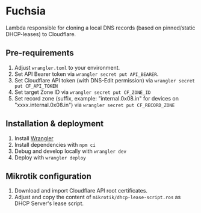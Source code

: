 # Fuchsia
Lambda responsible for cloning a local DNS records (based on pinned/static DHCP-leases) to Cloudflare.

## Pre-requirements
1. Adjust `wrangler.toml` to your environment.
2. Set API Bearer token via `wrangler secret put API_BEARER`.
3. Set Cloudflare API token (with DNS-Edit permission) via `wrangler secret put CF_API_TOKEN`
4. Set target Zone ID via `wrangler secret put CF_ZONE_ID`
5. Set record zone (suffix, example: "internal.0x08.in" for devices on "xxxx.internal.0x08.in") via `wrangler secret put CF_RECORD_ZONE`

## Installation & deployment
1. Install [Wrangler](https://developers.cloudflare.com/workers/cli-wrangler)
2. Install dependencies with `npm ci`
3. Debug and develop locally with `wrangler dev`
4. Deploy with `wrangler deploy`

## Mikrotik configuration
1. Download and import Cloudflare API root certificates.
2. Adjust and copy the content of `mikrotik/dhcp-lease-script.ros` as DHCP Server's lease script.
